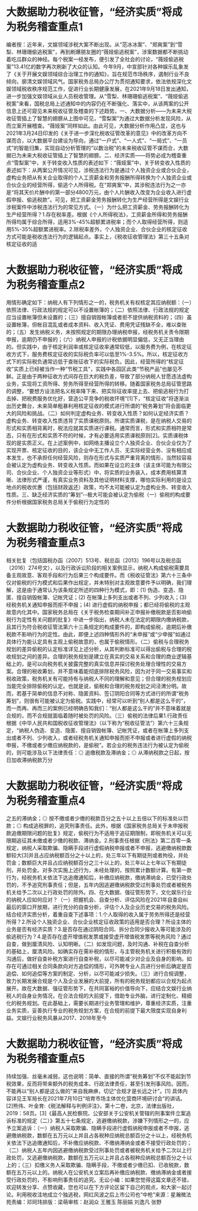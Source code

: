 # 大数据助力税收征管，“经济实质”将成为税务稽查重点1

编者按：近年来，文娱领域涉税大案不断出现。从“范冰冰案”、“郑爽案”到“雪梨、林珊珊偷逃税案”，再到刷爆朋友圈的“薇娅偷逃税案”，涉案数据都不断挑动着吃瓜群众的神经。每个税案一经发布，便引发了全社会的讨论，“薇娅偷逃税案”13.41亿的数字再次刷新了大众的认知。今年9月，中宣部针对各种娱乐乱象发了《关于开展文娱领域综合治理工作的通知》，旨在规范市场秩序，遏制行业不良倾向，廓清文娱领域风气。国家税务总局办公厅为贯彻通知要求，依法依规深化文娱领域税收秩序规范工作，促进行业长期健康发展，在2021年9月18日发出通知，进一步加强文娱领域从业人员税收管理。从“雪梨、林珊珊偷逃税案”、“薇娅偷逃税案”来看，国税总局上述通知中的内容仍在不断强化、落实中，从该两案的公开信息上还可窥见未来税收征管及稽查的下述趋势。一、大数据分析——为未来大税收征管插上了智慧的翅膀从上图中可见，“雪梨案”为通过大数据分析发现风险，从而立案开展稽查。“薇娅案”同样如此。由此可见，大数据分析作用凸显，这也与2021年3月24日印发的《关于进一步深化税收征管改革的意见》中的改革方向不谋而合，以大数据平台建设为导向，通过“一户式”、“一人式”、“一局式”、“一员式”的智能归集，实现自动分析管理的“以数治税”的未来税收征管不谋而合，大数据已为未来大税收征管插上了智慧的翅膀。二、经济实质——将势必成为稽查重点“雪梨案”中，关于转变收入性质的表述如下：“薇娅案”中，关于转变收入性质的表述如下：从两案公开情况可见，涉税违法行为是通过个人独资企业或合伙企业，虚构业务把从有关企业取得的个人工资薪金和劳务报酬所得转换为个人独资企业或合伙企业的经营所得，偷逃个人所得税。在“郑爽案”中，其涉税违法行为之一亦是“将其天价片酬中的第一部分4800万元，由个人片酬收入改变为企业收入进行虚假申报、偷逃税款”。可见，把工资薪金劳务报酬转化为生产经营所得是文娱行业涉税案件中涉税违法行为的常见方式。（一）为什么把工资薪金、劳务报酬转化为生产经营所得？1.存在税率差。根据《个人所得税法》，工资薪金所得和劳务报酬所得均属于综合所得，适用3%-45%超额累进税率；而个人取得经营所得，则适用5%-35%超额累进税率。2.除税率差外，个人独资企业、合伙企业的核定征收方式可能是税收违法行为的逻辑起点。事实上，《税收征收管理法》第三十五条对核定征收的适

# 大数据助力税收征管，“经济实质”将成为税务稽查重点2

用情形确定如下：纳税人有下列情形之一的，税务机关有权核定其应纳税额：（一）依照法律、行政法规的规定可以不设置帐簿的；（二）依照法律、行政法规的规定应当设置帐簿但未设置的；（三）擅自销毁帐簿或者拒不提供纳税资料的；（四）虽设置帐簿，但帐目混乱或者成本资料、收入凭证、费用凭证残缺不全，难以查账的；（五）发生纳税义务，未按照规定的期限办理纳税申报，经税务机关责令限期申报，逾期仍不申报的；（六）纳税人申报的计税依据明显偏低，又无正当理由的。但实践中，由于核定利润率或核定征收率通常较低，以服务费为例，在核定征收方式下，服务费核定征收的实际税负率可以低至1%-3.5%。所以，核定征收方式下的实际税负通常远低于查账征收下的实际税负。因此，经营所得的“核定征收”实质上已经被当作一种“节税工具”，实践中各园区此类“节税产品”也屡见不鲜。正是由于两种征收方式间存在巨大的税负差，导致了部分纳税人甘愿违法虚构业务，实现将工资所得、劳务所得至经营所得的转移。随着国家税务总局征管思路的调整，“要想方设法把名义税率降下来、把实际征收率提上去、把偷逃税行为打击掉、把税费服务优化好，营造公平竞争的税收环境”[1]下，“核定征收”将逐渐淡出历史舞台，未来简单粗暴利用核定征收的模式进行所谓的“税务筹划”将会面临更大的风险和挑战。（二）如何判定虚构业务、转变收入性质？如何认定经济实质？虚构业务、转变收入性质违背了实质课税原则。所谓实质课税，是在纳税人交易的形式和实质相背离时，税法应就其实质进行课税。通常而言，形式和实质相符是常态，只有在形式和实质不符的时候，才有必要适用实质课税原则[2]。实质课税体现的是实质正义。在上述案例中，如网络主播设立个人独资企业、合伙企业仅为了实现开票、核定征收的目的，该企业中无工作人员、无实际经营业务、没有相应成本发生，也不承担任何经营风险，则存在形式与实质严重背离的情形，当然较容易会被认定为虚构业务、转变收入性质。而如果在设立的主体（该主体可能为有限公司、合伙企业、个人独资企业等形式）中，将实质的业务装入，成本费用核算清晰、法律形式严谨，有真实业务资料及其他证明材料支撑，哪怕实际利用的是设立地点的税收优惠（包括财政返还）政策，均不太可能被认定为虚构业务、转变收入性质。三、缺乏经济实质的“筹划”--极大可能会被认定为偷税（一）偷税的构成要件分析根据国家税务总局关于偷税行为定性的

# 大数据助力税收征管，“经济实质”将成为税务稽查重点3

相关批复（包括国税办函〔2007〕513号、税总函〔2013〕196号以及税总函〔2016〕274号文），以及行政诉讼阶段的相关案例显示，纳税人构成偷税需要具备主观故意、客观手段和行为后果三个构成要件。而《税收征管法》第六十三条中仅对偷税的行为模式和后果作出规定，并未特别对主观故意要件予以明确，我们理解，这是由于通常认为该条规定所述的四种行为模式，即：(1) 伪造、变造、隐匿、擅自销毁帐簿、记帐凭证；(2) 在帐簿上多列支出或者不列、少列收入；(3) 经税务机关通知申报而拒不申报；(4) 进行虚假的纳税申报；都已经将偷税的主观故意内化其中。国家税务总局在《关于税务检查期间补正申报补缴税款是否影响偷税行为定性有关问题的批复》中进一步指出，纳税人未在法定的期限内缴纳税款，且其行为符合税收征管法第六十三条规定的构成要件的，即构成偷税，逾期后补缴税款不影响行为的定性。由此，即便上述四种情形外的“未申报”或“少申报”如通过具体行为能认定具有主观上偷税故意的，也属于偷税情形。（二）偷税与合理税务规划的差异偷税的认定标准详见上述分析，从其判断标准可以得出偷税与合理的税收规划之间的差异。合理的税务规划是建立在真实的交易关系和合理的商业逻辑基础上的，是可以向税务机关披露完整的真实信息并探讨税务处理合理性的交易方案。合理的税收筹划，并不意味着能彻底排除税务风险，因为对于同一交易事实和税收政策，税务机关有可能持有与纳税人不同的理解和意见；但合理的税务规划应当能完全排除偷税的认定。也就是说，偷税和合理的税务规划之间泾渭分明。故而，若基于简单的信息不对称、隐匿资料、签订阴阳合同等方式进行的所谓“税务筹划”，则很有可能被认定为偷税。实践中，经常可以听到“别人都是这么干的”，而一而再、再而三的案例已经明确告知我们：“别人都是这么干的”并不意味着就是合规的，而不合规就面临着随时被处罚的风险。（三）偷税的法律后果1.行政责任根据《中华人民共和国税收征收管理法》（以下称为“税收征管法”）第六十三条规定，“纳税人伪造、变造、隐匿、擅自销毁帐簿、记帐凭证，或者在帐簿上多列支出或者不列、少列收入，或者经税务机关通知申报而拒不申报或者进行虚假的纳税申报，不缴或者少缴应纳税款的，是偷税”。若企业的税务违法行为被认定为偷税的，则可能涉及以下法律责任：◎ 追缴税款及滞纳金；◎ 从滞纳税款之日起，按日加收滞纳税款万分

# 大数据助力税收征管，“经济实质”将成为税务稽查重点4

之五的滞纳金；◎ 按不缴或者少缴的税款百分之五十以上五倍以下的标准处以罚款；◎ 构成逃税罪的，追究刑事责任。此外，根据《国家税务总局关于未申报税款追缴期限问题的批复》规定，偷税行为不适用于追征期限制，即税务机关可以无限期追征其未缴或者少缴的税款、滞纳金。2.刑事责任根据《刑法》第二百零一条规定，纳税人采取欺骗、隐瞒手段进行虚假纳税申报或者不申报，逃避缴纳税款数额较大[3]并且占应纳税额百分之十以上的，处三年以下有期徒刑或者拘役，并处罚金；数额巨大并且占应纳税额百分之三十以上的，处三年以上七年以下有期徒刑，并处罚金。对多次实施上述行为，未经处理的，按照累计数额计算。有第一款行为，经税务机关依法下达追缴通知后，补缴应纳税款，缴纳滞纳金，已受行政处罚的，不予追究刑事责任；但是，五年内因逃避缴纳税款受过刑事处罚或者被税务机关给予二次以上行政处罚的除外。四、在大数据、强征管形势下，文化娱乐行业的纳税人应如何应对？（一）把握机会、自查分析、评估风险在2021年自查自纠最后的窗口开放期，进行充分的自查分析，评估个人及企业历史交易的税务风险。结合经济实质分析，着重自查下述事项：1.个人取得的收入属于劳务所得还是经营所得？2.所设个人独资企业、合伙企业核定征收政策的适用是否合理？所设主体的业务是否有经济实质？3.是否存在通过阴阳合同、拆分合同少报收入等可能涉及的偷逃税行为？4.是否存在虚开增值税发票或接受虚开增值税发票等税务风险？通过自查，做到厘清风险、认知明晰。（二）如发现问题，及时沟通、补税在自查分析的基础上，厘清风险。如确实存在需补税的情形，与主管税务机关进行积极有效的沟通后，做好自查补税方案进行自查补税，以尽可能减少对企业及自身的影响。如存在可通过相关合同条款向对方追偿的情形，可外聘专业人员进行分析后确定是否追偿、如何追偿等方案的制定、分析，以尽可能减少损失。（三）进行合规调整，致力长期发展合规是个人及企业发展的大前提，所有的税务规划都应以合规为起点展开。故在大数据、强征管形势下，在共同富裕的价值导向下，应结合文娱行业纳税人的自身业务情况，在合法合规的大前提下，借助专业外脑，进行定制化、精细化的税务规划。在此基础上，需要长期进行业务管理和维护，尊重经济实质，注重业务实质，妥善执行专业的税务规划方案，在合规的前提下最大限度实现自身利益。文娱行业税务风暴从2017、2018年至今

# 大数据助力税收征管，“经济实质”将成为税务稽查重点5

持续加强、丝毫未减弱，这也说明：简单、直接的所谓“税务筹划”不仅不能起到节税效果，反而将带来额外的税务成本、行政法律责任，甚至引发刑事风险。因而，不能再以“别人都是这么做的”来自我麻痹，切记“合规才是长远之计”。[1] 具体内容详见王军局长在2021年7月10日“培育市场主体优化营商环境研讨会”的讲话。[2]熊伟、叶金育:《税法解释与判例评注》，第十二卷，北京，法律出版社，2019：58页。[3]《最高人民检察院、公安部关于公安机关管辖的刑事案件立案追诉标准的规定（二）》第五十七条规定，逃避缴纳税款，涉嫌下列情形之一的，应予立案追诉：（一）纳税人采取欺骗、隐瞒手段进行虚假纳税申报或者不申报，逃避缴纳税款，数额在五万元以上并且占各税种应纳税总额百分之十以上，经税务机关依法下达追缴通知后，不补缴应纳税款、不缴纳滞纳金或者不接受行政处罚的；（二）纳税人五年内因逃避缴纳税款受过刑事处罚或者被税务机关给予二次以上行政处罚，又逃避缴纳税款，数额在五万元以上并且占各税种应纳税总额百分之十以上的；（三）扣缴义务人采取欺骗、隐瞒手段，不缴或者少缴已扣、已收税款，数额在五万元以上的。纳税人在公安机关立案后再补缴应纳税款、缴纳滞纳金或者接受行政处罚的，不影响刑事责任的追究。无讼小编：如果您觉得这篇文章还不错，欢迎转发分享、点赞收藏，您也可以在下方评论区留下自己的观点，和大家一起讨论。利用税收洼地成立个独逃税，网红风波之后上市公司也“中枪”来源：星瀚微法苑责编：邓珂玮排版：梁萌审核：赵润众 王雅玉 陈丽娟 刘逸凡 张野

